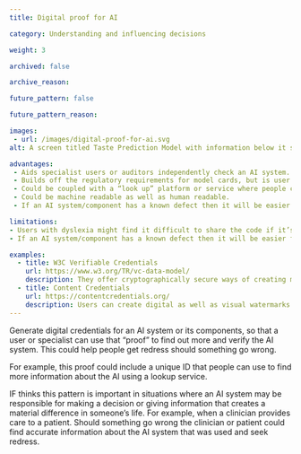 ```yaml
---
title: Digital proof for AI

category: Understanding and influencing decisions

weight: 3

archived: false

archive_reason:

future_pattern: false

future_pattern_reason:

images:
 - url: /images/digital-proof-for-ai.svg
alt: A screen titled Taste Prediction Model with information below it saying v.2412, issued on 6 June 2025, a unique fingerprint ID, and a QR code.

advantages:
 - Aids specialist users or auditors independently check an AI system.
 - Builds off the regulatory requirements for model cards, but is user facing.
 - Could be coupled with a “look up” platform or service where people could find key information about the AI system.
 - Could be machine readable as well as human readable.
 - If an AI system/component has a known defect then it will be easier to discover systems that need remedial action.

limitations:
- Users with dyslexia might find it difficult to share the code if it’s not easy to copy and paste, or send
- If an AI system/component has a known defect then it will be easier for malicious actors to discover systems where the defect can be exploited

examples:
  - title: W3C Verifiable Credentials
    url: https://www.w3.org/TR/vc-data-model/
    description: They offer cryptographically secure ways of creating machine-readable credentials.
  - title: Content Credentials
    url: https://contentcredentials.org/
    description: Users can create digital as well as visual watermarks for content.
---
```


Generate digital credentials for an AI system or its components, so that a user or specialist can use that “proof” to find out more and verify the AI system. This could help people get redress should something go wrong.

For example, this proof could include a unique ID that people can use to find more information about the AI using a lookup service.

IF thinks this pattern is important in situations where an AI system may be responsible for making a decision or giving information that creates a material difference in someone’s life. For example, when a clinician provides care to a patient. Should something go wrong the clinician or patient could find accurate information about the AI system that was used and seek redress.
